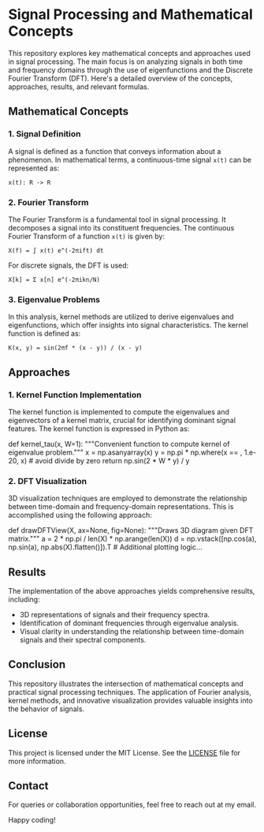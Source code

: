 <h1>Signal Processing and Mathematical Concepts</h1> <p>This repository explores key mathematical concepts and approaches used in signal processing. The main focus is on analyzing signals in both time and frequency domains through the use of eigenfunctions and the Discrete Fourier Transform (DFT). Here's a detailed overview of the concepts, approaches, results, and relevant formulas.</p> <h2>Mathematical Concepts</h2> <h3>1. Signal Definition</h3> <p>A signal is defined as a function that conveys information about a phenomenon. In mathematical terms, a continuous-time signal <code>x(t)</code> can be represented as:</p> <pre><code>x(t): R -> R</code></pre> <h3>2. Fourier Transform</h3> <p>The Fourier Transform is a fundamental tool in signal processing. It decomposes a signal into its constituent frequencies. The continuous Fourier Transform of a function <code>x(t)</code> is given by:</p> <pre><code>X(f) = ∫ x(t) e^(-2πift) dt</code></pre> <p>For discrete signals, the DFT is used:</p> <pre><code>X[k] = Σ x[n] e^(-2πikn/N)</code></pre> <h3>3. Eigenvalue Problems</h3> <p>In this analysis, kernel methods are utilized to derive eigenvalues and eigenfunctions, which offer insights into signal characteristics. The kernel function is defined as:</p> <pre><code>K(x, y) = sin(2πf * (x - y)) / (x - y)</code></pre> <h2>Approaches</h2> <h3>1. Kernel Function Implementation</h3> <p>The kernel function is implemented to compute the eigenvalues and eigenvectors of a kernel matrix, crucial for identifying dominant signal features. The kernel function is expressed in Python as:</p>
def kernel_tau(x, W=1):
    """Convenient function to compute kernel of eigenvalue problem."""
    x = np.asanyarray(x)
    y = np.pi * np.where(x == , 1.e-20, x)  # avoid divide by zero
    return np.sin(2 * W * y) / y

<h3>2. DFT Visualization</h3> <p>3D visualization techniques are employed to demonstrate the relationship between time-domain and frequency-domain representations. This is accomplished using the following approach:</p>
def drawDFTView(X, ax=None, fig=None):
    """Draws 3D diagram given DFT matrix."""
    a = 2 * np.pi / len(X) * np.arange(len(X))
    d = np.vstack([np.cos(a), np.sin(a), np.abs(X).flatten()]).T
    # Additional plotting logic...

<h2>Results</h2> <p>The implementation of the above approaches yields comprehensive results, including:</p> <ul> <li>3D representations of signals and their frequency spectra.</li> <li>Identification of dominant frequencies through eigenvalue analysis.</li> <li>Visual clarity in understanding the relationship between time-domain signals and their spectral components.</li> </ul> <h2>Conclusion</h2> <p>This repository illustrates the intersection of mathematical concepts and practical signal processing techniques. The application of Fourier analysis, kernel methods, and innovative visualization provides valuable insights into the behavior of signals.</p> <h2>License</h2> <p>This project is licensed under the MIT License. See the <a href="LICENSE">LICENSE</a> file for more information.</p> <h2>Contact</h2> <p>For queries or collaboration opportunities, feel free to reach out at my email. </p> <p>Happy coding!</p>
